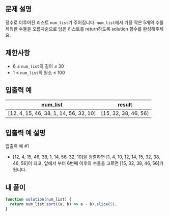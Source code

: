 ## 문제 설명

정수로 이루어진 리스트 `num_list`가 주어집니다. `num_list`에서 가장 작은 5개의 수를 제외한 수들을 오름차순으로 담은 리스트를 return하도록 solution 함수를 완성해주세요.

## 제한사항

- 6 ≤ `num_list`의 길이 ≤ 30
- 1 ≤ `num_list`의 원소 ≤ 100

## 입출력 예

| num_list                               | result               |
| -------------------------------------- | -------------------- |
| [12, 4, 15, 46, 38, 1, 14, 56, 32, 10] | [15, 32, 38, 46, 56] |

## 입출력 예 설명

입출력 예 #1

- [12, 4, 15, 46, 38, 1, 14, 56, 32, 10]을 정렬하면 [1, 4, 10, 12, 14, 15, 32, 38, 46, 56]이 되고, 앞에서 부터 6번째 이후의 수들을 고르면 [15, 32, 38, 46, 56]가 됩니다.

## 내 풀이

```js
function solution(num_list) {
  return num_list.sort((a, b) => a - b).slice(5);
}
```
